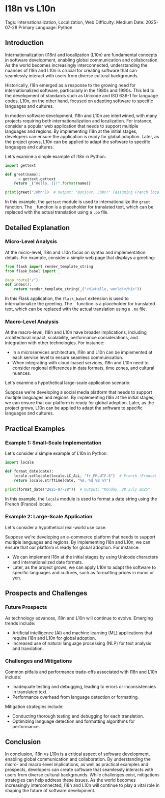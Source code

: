 # I18n vs L10n
Tags: Internationalization, Localization, Web
Difficulty: Medium
Date: 2025-07-28
Primary Language: Python

## Introduction

Internationalization (I18n) and localization (L10n) are fundamental concepts in software development, enabling global communication and collaboration. As the world becomes increasingly interconnected, understanding the nuances of I18n and L10n is crucial for creating software that can seamlessly interact with users from diverse cultural backgrounds.

Historically, I18n emerged as a response to the growing need for internationalized software, particularly in the 1980s and 1990s. This led to the development of standards such as Unicode and ISO 639-1 for language codes. L10n, on the other hand, focused on adapting software to specific languages and cultures.

In modern software development, I18n and L10n are intertwined, with many projects requiring both internationalization and localization. For instance, consider a popular web application that needs to support multiple languages and regions. By implementing I18n at the initial stages, developers can ensure the application is ready for global adoption. Later, as the project grows, L10n can be applied to adapt the software to specific languages and cultures.

Let's examine a simple example of I18n in Python:
```python
import gettext

def greet(name):
    _ = gettext.gettext
    return _("Hello, {}!".format(name))

print(greet("John"))  # Output: "Bonjour, John!" (assuming French locale)
```
In this example, the `gettext` module is used to internationalize the `greet` function. The `_` function is a placeholder for translated text, which can be replaced with the actual translation using a `.po` file.

## Detailed Explanation

### Micro-Level Analysis

At the micro-level, I18n and L10n focus on syntax and implementation details. For example, consider a simple web page that displays a greeting:
```python
from flask import render_template_string
from flask_babel import _

@app.route("/")
def index():
    return render_template_string(_("<h1>Hello, world!</h1>"))
```
In this Flask application, the `flask_babel` extension is used to internationalize the greeting. The `_` function is a placeholder for translated text, which can be replaced with the actual translation using a `.mo` file.

### Macro-Level Analysis

At the macro-level, I18n and L10n have broader implications, including architectural impact, scalability, performance considerations, and integration with other technologies. For instance:

* In a microservices architecture, I18n and L10n can be implemented at each service level to ensure seamless communication.
* When integrating with cloud-based services, I18n and L10n need to consider regional differences in data formats, time zones, and cultural nuances.

Let's examine a hypothetical large-scale application scenario:

Suppose we're developing a social media platform that needs to support multiple languages and regions. By implementing I18n at the initial stages, we can ensure that our platform is ready for global adoption. Later, as the project grows, L10n can be applied to adapt the software to specific languages and cultures.

## Practical Examples

### Example 1: Small-Scale Implementation

Let's consider a simple example of L10n in Python:
```python
import locale

def format_date(date):
    locale.setlocale(locale.LC_ALL, "fr_FR.UTF-8")  # French (France) locale
    return locale.strftime(date, "%A, %d %B %Y")

print(format_date("2025-07-28"))  # Output: "Monday, 28 July 2025"
```
In this example, the `locale` module is used to format a date string using the French (France) locale.

### Example 2: Large-Scale Application

Let's consider a hypothetical real-world use case:

Suppose we're developing an e-commerce platform that needs to support multiple languages and regions. By implementing I18n and L10n, we can ensure that our platform is ready for global adoption. For instance:

* We can implement I18n at the initial stages by using Unicode characters and internationalized date formats.
* Later, as the project grows, we can apply L10n to adapt the software to specific languages and cultures, such as formatting prices in euros or yen.

## Prospects and Challenges

### Future Prospects

As technology advances, I18n and L10n will continue to evolve. Emerging trends include:

* Artificial intelligence (AI) and machine learning (ML) applications that require I18n and L10n for global adoption.
* Increased use of natural language processing (NLP) for text analysis and translation.

### Challenges and Mitigations

Common pitfalls and performance trade-offs associated with I18n and L10n include:

* Inadequate testing and debugging, leading to errors or inconsistencies in translated text.
* Performance overhead from language detection or formatting.

Mitigation strategies include:

* Conducting thorough testing and debugging for each translation.
* Optimizing language detection and formatting algorithms for performance.

## Conclusion

In conclusion, I18n vs L10n is a critical aspect of software development, enabling global communication and collaboration. By understanding the micro- and macro-level implications, as well as practical examples and prospects, developers can create software that seamlessly interacts with users from diverse cultural backgrounds. While challenges exist, mitigations strategies can help address these issues. As the world becomes increasingly interconnected, I18n and L10n will continue to play a vital role in shaping the future of software development.